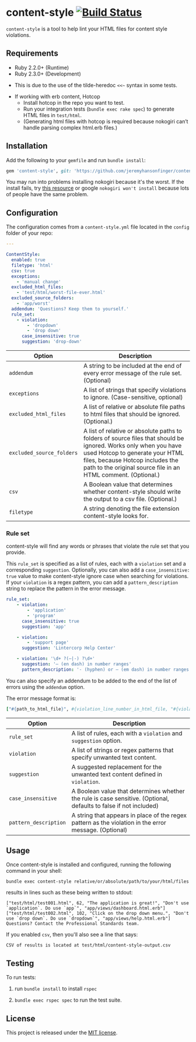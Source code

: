 # content-style [![Build Status](https://travis-ci.org/jeremyhansonfinger/content-style.svg?branch=master)](https://travis-ci.org/jeremyhansonfinger/content-style)

`content-style` is a tool to help lint your HTML files for content style violations.

## Requirements

* Ruby 2.2.0+ (Runtime)
* Ruby 2.3.0+ (Development)
 - This is due to the use of the tilde-heredoc `<<~` syntax in some tests.
* If working with erb content, Hotcop
    * Install hotcop in the repo you want to test.
    * Run your integration tests (`bundle exec rake spec`) to generate HTML files in `test/html`.
    * (Generating html files with hotcop is required because nokogiri can’t handle parsing complex html.erb files.)

## Installation

Add the following to your `gemfile` and run `bundle install`:

```ruby
gem 'content-style', git: 'https://github.com/jeremyhansonfinger/content-style'
```

You may run into problems installing nokogiri because it's the worst. If the install fails, try [this resource](http://www.nokogiri.org/tutorials/installing_nokogiri.html) or google `nokogiri won't install` because lots of people have the same problem.

## Configuration

The configuration comes from a `content-style.yml` file located in the `config` folder of your repo:

```yml
---

ContentStyle:
  enabled: true
  filetype: 'html'
  csv: true
  exceptions:
    - 'manual change'
  excluded_html_files:
    - 'test/html/worst-file-ever.html'
  excluded_source_folders:
    - 'app/worst'
  addendum: 'Questions? Keep them to yourself.' 
  rule_set:
    - violation:
        - 'dropdown'
        - 'drop down'
      case_insensitive: true
      suggestion: 'drop-down'
```

Option | Description
-----------------------|-----------------------------------------------------------------------------------
`addendum`             | A string to be included at the end of every error message of the rule set. (Optional)
`exceptions`           | A list of strings that specify violations to ignore. (Case-sensitive, optional)
`excluded_html_files`  | A list of relative or absolute file paths to html files that should be ignored. (Optional.)
`excluded_source_folders` | A list of relative or absolute paths to folders of source files that should be ignored. Works only when you have used Hotcop to generate your HTML files, because Hotcop includes the path to the original source file in an HTML comment. (Optional.)
`csv`                  | A Boolean value that determines whether content-style should write the output to a csv file. (Optional.)
`filetype` | A string denoting the file extension content-style looks for.


### Rule set

content-style will find any words or phrases that violate the rule set that you provide.

This `rule_set` is specified as a list of rules, each with a `violation` set and
a corresponding `suggestion`. Optionally, you can also add a `case_insensitive:
true` value to make content-style ignore case when searching for violations.
If your `violation` is a regex pattern, you can add a `pattern_description` string
to replace the pattern in the error message.

```yml
rule_set:
    - violation:
        - 'application'
        - 'program'
      case_insensitive: true
      suggestion: 'app'

    - violation:
        - 'support page'
      suggestion: 'Lintercorp Help Center'

    - violation: '\d+ ?(—|-) ?\d+'
      suggestion: '— (en dash) in number ranges'
      pattern_description: '- (hyphen) or — (em dash) in number ranges'

```

You can also specify an addendum to be added to the end of the list of errors
using the `addendum` option. 

The error message format is: 

```ruby
["#{path_to_html_file}", #{violation_line_number_in_html_file, "#{violating text}", "Don't use #{violation}. Do use #{suggestion}", "#{path_to_source_file_if_available}"]
```

Option | Description
-----------------------|-----------------------------------------------------------------------------------
`rule_set`             | A list of rules, each with a `violation` and `suggestion` option.
`violation`            | A list of strings or regex patterns that specify unwanted text content.
`suggestion`           | A suggested replacement for the unwanted text content defined in `violation`.
`case_insensitive`     | A Boolean value that determines whether the rule is case sensitive. (Optional, defaults to false if not included)
`pattern_description`  | A string that appears in place of the regex pattern as the violation in the error message. (Optional) 

## Usage

Once content-style is installed and configured, running the following command in your shell:

```shell
bundle exec content-style relative/or/absolute/path/to/your/html/files
```

results in lines such as these being written to stdout:

```
["test/html/test001.html", 62, "The application is great!", "Don't use `application`. Do use `app`", "app/views/dashboard.html.erb"]
["test/html/test002.html", 102, "Click on the drop down menu.", "Don't use `drop down`. Do use `dropdown`", "app/views/help.html.erb"]
Questions? Contact the Professional Standards team.
```

If you enabled `csv`, then you'll also see a line that says:

```
CSV of results is located at test/html/content-style-output.csv
```

## Testing

To run tests:

1. run `bundle install` to install `rspec`

2. `bundle exec rspec spec` to run the test suite.

## License

This project is released under the [MIT license](LICENSE.txt).
